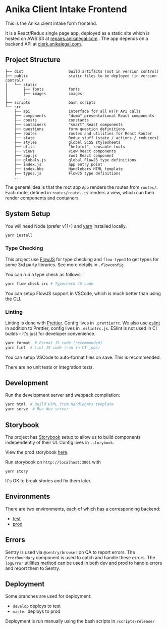 # Anika Client Intake Frontend

This is the Anika client intake form frontend.

It is a React/Redux single page app, deployed as a static site which is hosted on AWS S3 at [repairs.anikalegal.com](https://repairs.anikalegal.com)
. The app depends on a backend API at [clerk.anikalegal.com](https://clerk.anikalegal.com).

## Project Structure

```
├── dist                    build artifacts (not in version control)
├── public                  static files to be deployed (in version control)
│   └── static
│       ├── fonts           fonts
│       ├── images          images
│       ...
├── scripts                 bash scripts
└── src
    ├── api                 interface for all HTTP API calls
    ├── components          "dumb" presentational React components
    ├── consts              constants
    ├── containers          "smart" React components
    ├── questions           form question definitions
    ├── routes              routes and utilities for React Router
    ├── state               Redux stuff (state / actions / reducers)
    ├── styles              global SCSS stylesheets
    ├── utils               "helpful", reusable tools
    ├── views               view React components
    ├── app.js              root React component
    ├── globals.js          global FlowJS type definitions
    ├── index.js            app entry point
    ├── index.hbs           Handlebars HTML template
    ├── types.js            FlowJS type definitions
    ...
```

The general idea is that the root app `App` renders the routes from `routes/`. Each route, defined in `routes/routes.js` renders a view, which can then render components and containers.

## System Setup

You will need Node (prefer v11+) and [yarn](https://yarnpkg.com/en/) installed locally.

```bash
yarn install
```

### Type Checking

This project use [FlowJS](https://flow.org/) for type checking and `flow-typed` to get types for some 3rd party libraries.
See more details in `.flowconfig`.

You can run a type check as follows:

```bash
yarn flow check src # Typecheck JS code
```

You can setup FlowJS support in VSCode, which is much better than using the CLI.

### Linting

Linting is done with [Prettier](https://prettier.io/). Config lives in `.prettierrc`. We also use [eslint](https://eslint.org) in addition to Prettier, config lives in `.eslintrc.js`. ESlint is not used in CI builds - it's just for developer convenience.

```bash
yarn format  # Format JS code (recommended)
yarn lint  # Lint JS code (run in CI jobs)
```

You can setup VSCode to auto-format files on save. This is recommended.

There are no unit tests or integration tests.

## Development

Run the development server and webpack compilation:

```bash
yarn html  # Build HTML from Handlebars template
yarn serve  # Run dev server
```

## Storybook

Ths project has [Storybook](https://storybook.js.org/docs/basics/introduction/) setup to allow us to build components independently of their UI.
Config lives in `.storybook`.

View the prod storybook [here](https://storybook.anikalegal.com/?).

Run storybook on `http://localhost:3001` with

```
yarn story
```

It's OK to break stories and fix them later.

## Environments

There are two environments, each of which has a corresponding backend:

- [test](https://test-repairs.anikalegal.com)
- [prod](https://repairs.anikalegal.com)

## Errors

Sentry is used via `@sentry/browser` on QA to report errors. The `ErrorBoundary` component is used to catch and handle these errors.
The `logError` utilities method can be used in both dev and prod to handle errors and report them to Sentry.

## Deployment

Some branches are used for deployment:

- `develop` deploys to test
- `master` deploys to prod

Deployment is run manually using the bash scripts in `/scripts/release/`
